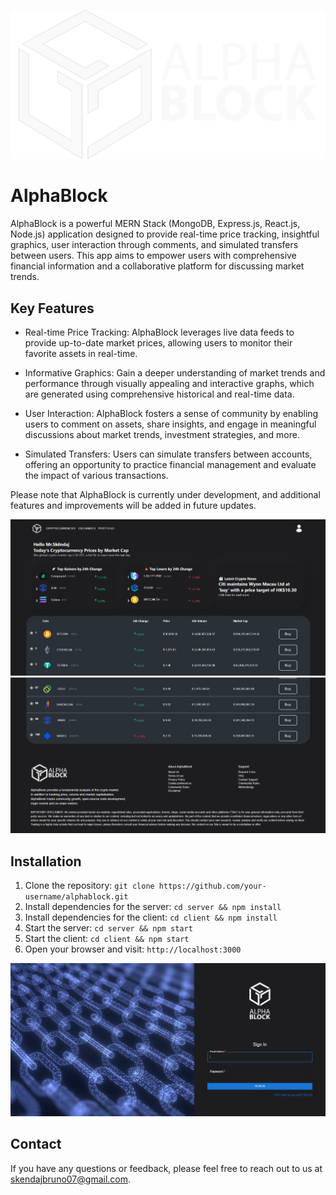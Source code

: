 ![AlphaBlock Logo](logo.png)

# AlphaBlock

AlphaBlock is a powerful MERN Stack (MongoDB, Express.js, React.js, Node.js) application designed to provide real-time price tracking, insightful graphics, user interaction through comments, and simulated transfers between users. This app aims to empower users with comprehensive financial information and a collaborative platform for discussing market trends.

## Key Features

- Real-time Price Tracking: AlphaBlock leverages live data feeds to provide up-to-date market prices, allowing users to monitor their favorite assets in real-time.

- Informative Graphics: Gain a deeper understanding of market trends and performance through visually appealing and interactive graphs, which are generated using comprehensive historical and real-time data.

- User Interaction: AlphaBlock fosters a sense of community by enabling users to comment on assets, share insights, and engage in meaningful discussions about market trends, investment strategies, and more.

- Simulated Transfers: Users can simulate transfers between accounts, offering an opportunity to practice financial management and evaluate the impact of various transactions.

Please note that AlphaBlock is currently under development, and additional features and improvements will be added in future updates.

![AlphaBlock Screenshot](screenshot.png)
![AlphaBlock Screenshot3](screenshot3.png)

## Installation

1. Clone the repository: `git clone https://github.com/your-username/alphablock.git`
2. Install dependencies for the server: `cd server && npm install`
3. Install dependencies for the client: `cd client && npm install`
4. Start the server: `cd server && npm start`
5. Start the client: `cd client && npm start`
6. Open your browser and visit: `http://localhost:3000`

![AlphaBlock Screenshot2](screenshot2.png)

## Contact

If you have any questions or feedback, please feel free to reach out to us at [skendajbruno07@gmail.com](mailto:skendajbruno07@gmail.com).

